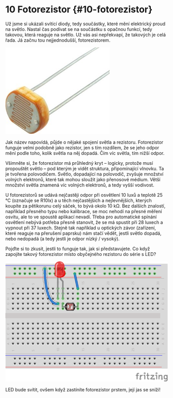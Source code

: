# 10 Fotorezistor {#10-fotorezistor}

Už jsme si ukázali svítící diody, tedy součástky, které mění elektrický proud na světlo. Nastal čas podívat se na součástku s opačnou funkcí, tedy takovou, která reaguje na světlo. Už vás asi nepřekvapí, že takových je celá řada. Já začnu tou nejjednodušší, fotorezistorem.

![116-1.jpeg](../images/00222.jpeg)

Jak název napovídá, půjde o nějaké spojení světla a rezistoru. Fotorezistor funguje velmi podobně jako rezistor, jen s tím rozdílem, že se jeho odpor mění podle toho, kolik světla na něj dopadá. Čím víc světla, tím nižší odpor.

Všimněte si, že fotorezistor má průhledný kryt – logicky, protože musí propouštět světlo – pod kterým je vidět struktura, připomínající vlnovku. Ta je tvořena polovodičem. Světlo, dopadající na polovodič, zvyšuje množství volných elektronů, které tak mohou sloužit jako přenosové médium. Větší množství světla znamená víc volných elektronů, a tedy vyšší vodivost.

U fotorezistorů se udává nejčastěji odpor při osvětlení 10 luxů a teplotě 25 °C (označuje se R10lx) a u těch nejčastějších a nejlevnějších, kterých koupíte za pětikorunu celý sáček, to bývá okolo 10 kΩ. Bez dalších znalostí, například přesného typu nebo kalibrace, se moc nehodí na přesné měření osvitu, ale to ve spoustě aplikací nevadí. Třeba pro automatické spínání osvětlení nebývá potřeba přesně stanovit, že se má spustit při 28 luxech a vypnout při 37 luxech. Stejně tak například u optických závor (zařízení, které reaguje na přerušení paprsku) nám stačí vědět, jestli světlo dopadá, nebo nedopadá (a tedy jestli je odpor nízký / vysoký).

Pojďte si to zkusit, jestli to funguje tak, jak si představujete. Co když zapojíte takový fotorezistor místo obyčejného rezistoru do série s LED?

![117-1.png](../images/000236.png)

LED bude svítit, ovšem když zastíníte fotorezistor prstem, její jas se sníží!
